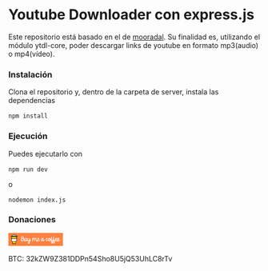 # Youtube Downloader con express.js

Este repositorio está basado en el de [mooradal](https://github.com/mooradal/youtubeDownloader). Su finalidad es, utilizando el módulo ytdl-core, poder descargar links de youtube en formato mp3(audio) o mp4(vídeo).   



### Instalación   
   
Clona el repositorio y, dentro de la carpeta de server, instala las dependencias 
```
npm install 
```   
   
### Ejecución   
   
Puedes ejecutarlo con

```
npm run dev
```
o
```
nodemon index.js
```
   
### Donaciones    
    
<a href="https://www.buymeacoffee.com/yeadan" target="_blank"><img src="https://github.com/yeadan/blockenergy/blob/master/public/default-orange.png" alt="Buy Me A Coffee" style="height: 26px !important;width: 109px !important;" ></a>   
   
   BTC: 32kZW9Z381DDPn54Sho8U5jQ53UhLC8rTv

